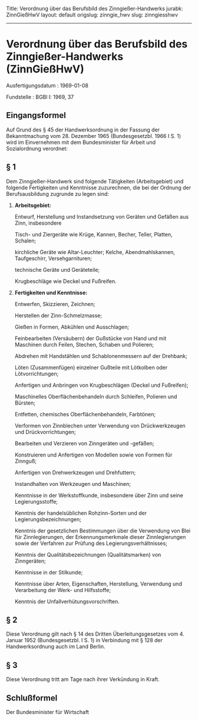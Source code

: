 Title: Verordnung über das Berufsbild des Zinngießer-Handwerks
jurabk: ZinnGießHwV
layout: default
origslug: zinngie_hwv
slug: zinngiesshwv

---

# Verordnung über das Berufsbild des Zinngießer-Handwerks (ZinnGießHwV)

Ausfertigungsdatum
:   1969-01-08

Fundstelle
:   BGBl I: 1969, 37



## Eingangsformel

Auf Grund des § 45 der Handwerksordnung in der Fassung der
Bekanntmachung vom 28. Dezember 1965 (Bundesgesetzbl. 1966 I S. 1)
wird im Einvernehmen mit dem Bundesminister für Arbeit und
Sozialordnung verordnet:


## § 1

Dem Zinngießer-Handwerk sind folgende Tätigkeiten (Arbeitsgebiet) und
folgende Fertigkeiten und Kenntnisse zuzurechnen, die bei der Ordnung
der Berufsausbildung zugrunde zu legen sind:

1.  **Arbeitsgebiet:**

    Entwurf, Herstellung und Instandsetzung von Geräten und Gefäßen aus
    Zinn, insbesondere

    Tisch- und Ziergeräte wie Krüge, Kannen, Becher, Teller, Platten,
    Schalen;

    kirchliche Geräte wie Altar-Leuchter; Kelche, Abendmahlskannen,
    Taufgeschirr, Versehgarnituren;

    technische Geräte und Geräteteile;

    Krugbeschläge wie Deckel und Fußreifen.


2.  **Fertigkeiten und Kenntnisse:**

    Entwerfen, Skizzieren, Zeichnen;

    Herstellen der Zinn-Schmelzmasse;

    Gießen in Formen, Abkühlen und Ausschlagen;

    Feinbearbeiten (Versäubern) der Gußstücke von Hand und mit Maschinen
    durch Feilen, Stechen, Schaben und Polieren;

    Abdrehen mit Handstählen und Schablonenmessern auf der Drehbank;

    Löten (Zusammenfügen) einzelner Gußteile mit Lötkolben oder
    Lötvorrichtungen;

    Anfertigen und Anbringen von Krugbeschlägen (Deckel und Fußreifen);

    Maschinelles Oberflächenbehandeln durch Schleifen, Polieren und
    Bürsten;

    Entfetten, chemisches Oberflächenbehandeln, Farbtönen;

    Verformen von Zinnblechen unter Verwendung von Drückwerkzeugen und
    Drückvorrichtungen;

    Bearbeiten und Verzieren von Zinngeräten und -gefäßen;

    Konstruieren und Anfertigen von Modellen sowie von Formen für Zinnguß;

    Anfertigen von Drehwerkzeugen und Drehfuttern;

    Instandhalten von Werkzeugen und Maschinen;

    Kenntnisse in der Werkstoffkunde, insbesondere über Zinn und seine
    Legierungsstoffe;

    Kenntnis der handelsüblichen Rohzinn-Sorten und der
    Legierungsbezeichnungen;

    Kenntnis der gesetzlichen Bestimmungen über die Verwendung von Blei
    für Zinnlegierungen, der Erkennungsmerkmale dieser Zinnlegierungen
    sowie der Verfahren zur Prüfung des Legierungsverhältnisses;

    Kenntnis der Qualitätsbezeichnungen (Qualitätsmarken) von Zinngeräten;

    Kenntnisse in der Stilkunde;

    Kenntnisse über Arten, Eigenschaften, Herstellung, Verwendung und
    Verarbeitung der Werk- und Hilfsstoffe;

    Kenntnis der Unfallverhütungsvorschriften.





## § 2

Diese Verordnung gilt nach § 14 des Dritten Überleitungsgesetzes vom
4\. Januar 1952 (Bundesgesetzbl. I S. 1) in Verbindung mit § 128 der
Handwerksordnung auch im Land Berlin.


## § 3

Diese Verordnung tritt am Tage nach ihrer Verkündung in Kraft.


## Schlußformel

Der Bundesminister für Wirtschaft

